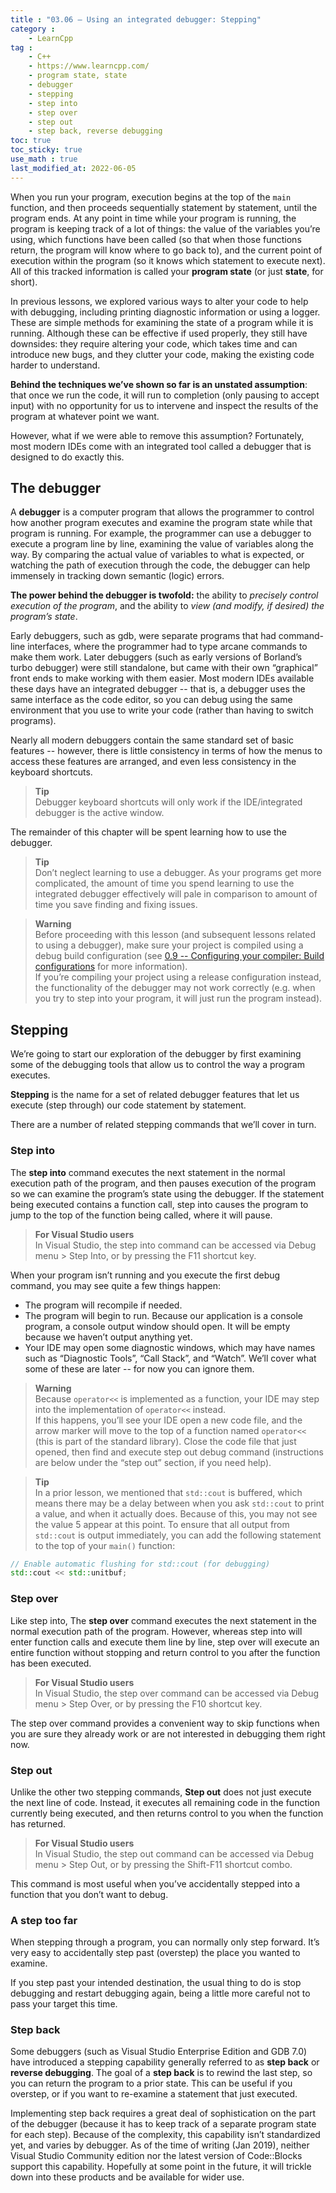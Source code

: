 ```yaml
---
title : "03.06 — Using an integrated debugger: Stepping"
category :
    - LearnCpp
tag : 
    - C++
    - https://www.learncpp.com/
    - program state, state
    - debugger
    - stepping 
    - step into
    - step over
    - step out
    - step back, reverse debugging
toc: true  
toc_sticky: true 
use_math : true
last_modified_at: 2022-06-05
---
```



When you run your program, execution begins at the top of the `main` function, and then proceeds sequentially statement by statement, until the program ends. At any point in time while your program is running, the program is keeping track of a lot of things: the value of the variables you’re using, which functions have been called (so that when those functions return, the program will know where to go back to), and the current point of execution within the program (so it knows which statement to execute next). All of this tracked information is called your **program state** (or just **state**, for short).

In previous lessons, we explored various ways to alter your code to help with debugging, including printing diagnostic information or using a logger. These are simple methods for examining the state of a program while it is running. Although these can be effective if used properly, they still have downsides: they require altering your code, which takes time and can introduce new bugs, and they clutter your code, making the existing code harder to understand.

**Behind the techniques we’ve shown so far is an unstated assumption**: that once we run the code, it will run to completion (only pausing to accept input) with no opportunity for us to intervene and inspect the results of the program at whatever point we want.

However, what if we were able to remove this assumption? Fortunately, most modern IDEs come with an integrated tool called a debugger that is designed to do exactly this.


## The debugger

A **debugger** is a computer program that allows the programmer to control how another program executes and examine the program state while that program is running. For example, the programmer can use a debugger to execute a program line by line, examining the value of variables along the way. By comparing the actual value of variables to what is expected, or watching the path of execution through the code, the debugger can help immensely in tracking down semantic (logic) errors.

**The power behind the debugger is twofold:** the ability to *precisely control execution of the program*, and the ability to *view (and modify, if desired) the program’s state*.

Early debuggers, such as gdb, were separate programs that had command-line interfaces, where the programmer had to type arcane commands to make them work. Later debuggers (such as early versions of Borland’s turbo debugger) were still standalone, but came with their own “graphical” front ends to make working with them easier. Most modern IDEs available these days have an integrated debugger -- that is, a debugger uses the same interface as the code editor, so you can debug using the same environment that you use to write your code (rather than having to switch programs).

Nearly all modern debuggers contain the same standard set of basic features -- however, there is little consistency in terms of how the menus to access these features are arranged, and even less consistency in the keyboard shortcuts.

>**Tip**  
Debugger keyboard shortcuts will only work if the IDE/integrated debugger is the active window.

The remainder of this chapter will be spent learning how to use the debugger.

>**Tip**  
Don’t neglect learning to use a debugger. As your programs get more complicated, the amount of time you spend learning to use the integrated debugger effectively will pale in comparison to amount of time you save finding and fixing issues.

>**Warning**  
Before proceeding with this lesson (and subsequent lessons related to using a debugger), make sure your project is compiled using a debug build configuration (see [0.9 -- Configuring your compiler: Build configurations](https://www.learncpp.com/cpp-tutorial/configuring-your-compiler-build-configurations/) for more information).  
If you’re compiling your project using a release configuration instead, the functionality of the debugger may not work correctly (e.g. when you try to step into your program, it will just run the program instead).


## Stepping

We’re going to start our exploration of the debugger by first examining some of the debugging tools that allow us to control the way a program executes.

**Stepping** is the name for a set of related debugger features that let us execute (step through) our code statement by statement.

There are a number of related stepping commands that we’ll cover in turn.


### Step into

The **step into** command executes the next statement in the normal execution path of the program, and then pauses execution of the program so we can examine the program’s state using the debugger. If the statement being executed contains a function call, step into causes the program to jump to the top of the function being called, where it will pause.

>**For Visual Studio users**  
In Visual Studio, the step into command can be accessed via Debug menu > Step Into, or by pressing the F11 shortcut key.

When your program isn’t running and you execute the first debug command, you may see quite a few things happen:

- The program will recompile if needed.
- The program will begin to run. Because our application is a console program, a console output window should open. It will be empty because we haven’t output anything yet.
- Your IDE may open some diagnostic windows, which may have names such as “Diagnostic Tools”, “Call Stack”, and “Watch”. We’ll cover what some of these are later -- for now you can ignore them.

>**Warning**  
Because `operator<<` is implemented as a function, your IDE may step into the implementation of `operator<<` instead.  
If this happens, you’ll see your IDE open a new code file, and the arrow marker will move to the top of a function named `operator<<` (this is part of the standard library). Close the code file that just opened, then find and execute step out debug command (instructions are below under the “step out” section, if you need help).

>**Tip**  
In a prior lesson, we mentioned that `std::cout` is buffered, which means there may be a delay between when you ask `std::cout` to print a value, and when it actually does. Because of this, you may not see the value 5 appear at this point. To ensure that all output from `std::cout` is output immediately, you can add the following statement to the top of your `main()` function:  
```c++
// Enable automatic flushing for std::cout (for debugging)
std::cout << std::unitbuf; 
```


### Step over

Like step into, The **step over** command executes the next statement in the normal execution path of the program. However, whereas step into will enter function calls and execute them line by line, step over will execute an entire function without stopping and return control to you after the function has been executed.

>**For Visual Studio users**  
In Visual Studio, the step over command can be accessed via Debug menu > Step Over, or by pressing the F10 shortcut key.

The step over command provides a convenient way to skip functions when you are sure they already work or are not interested in debugging them right now.


### Step out

Unlike the other two stepping commands, **Step out** does not just execute the next line of code. Instead, it executes all remaining code in the function currently being executed, and then returns control to you when the function has returned.

>**For Visual Studio users**  
In Visual Studio, the step out command can be accessed via Debug menu > Step Out, or by pressing the Shift-F11 shortcut combo.

This command is most useful when you’ve accidentally stepped into a function that you don’t want to debug.


### A step too far

When stepping through a program, you can normally only step forward. It’s very easy to accidentally step past (overstep) the place you wanted to examine.

If you step past your intended destination, the usual thing to do is stop debugging and restart debugging again, being a little more careful not to pass your target this time.


### Step back

Some debuggers (such as Visual Studio Enterprise Edition and GDB 7.0) have introduced a stepping capability generally referred to as **step back** or **reverse debugging**. The goal of a **step back** is to rewind the last step, so you can return the program to a prior state. This can be useful if you overstep, or if you want to re-examine a statement that just executed.

Implementing step back requires a great deal of sophistication on the part of the debugger (because it has to keep track of a separate program state for each step). Because of the complexity, this capability isn’t standardized yet, and varies by debugger. As of the time of writing (Jan 2019), neither Visual Studio Community edition nor the latest version of Code::Blocks support this capability. Hopefully at some point in the future, it will trickle down into these products and be available for wider use.
